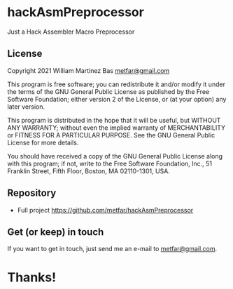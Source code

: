 # hackAsmPreprocessor
Just a Hack Assembler Macro Preprocessor



## License

  Copyright 2021 William Martinez Bas <metfar@gmail.com>

  This program is free software; you can redistribute it and/or modify
  it under the terms of the GNU General Public License as published by
  the Free Software Foundation; either version 2 of the License, or
  (at your option) any later version.
  
  This program is distributed in the hope that it will be useful,
  but WITHOUT ANY WARRANTY; without even the implied warranty of
  MERCHANTABILITY or FITNESS FOR A PARTICULAR PURPOSE.  See the
  GNU General Public License for more details.
  
  You should have received a copy of the GNU General Public License
  along with this program; if not, write to the Free Software
  Foundation, Inc., 51 Franklin Street, Fifth Floor, Boston,
  MA 02110-1301, USA.
  
## Repository

  - Full project <https://github.com/metfar/hackAsmPreprocessor>

## Get (or keep) in touch

If you want to get in touch, just send me an e-mail to <metfar@gmail.com>. 

# Thanks!
